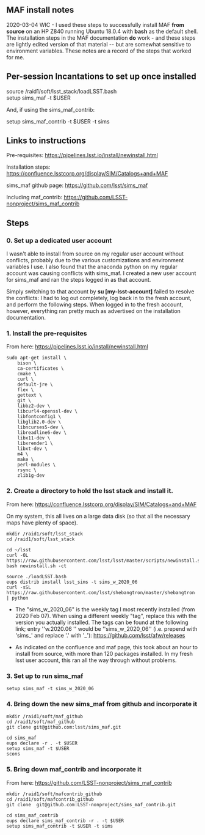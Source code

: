 ## MAF install notes ##

2020-03-04 WIC - I used these steps to successfully install MAF **from
source** on an HP Z840 running Ubuntu 18.0.4 with **bash** as the
default shell. The installation steps in the MAF documentation **do**
work - and these steps are lightly edited version of that material --
but are somewhat sensitive to environment variables. These notes are a
record of the steps that worked for me.

## Per-session Incantations to set up once installed ##

source /raid1/soft/lsst_stack/loadLSST.bash  
setup sims_maf -t $USER  

And, if using the sims_maf_contrib:

setup sims_maf_contrib -t $USER -t sims  

## Links to instructions ##

Pre-requisites: https://pipelines.lsst.io/install/newinstall.html

Installation steps: https://confluence.lsstcorp.org/display/SIM/Catalogs+and+MAF

sims_maf github page: https://github.com/lsst/sims_maf

Including maf_contrib: https://github.com/LSST-nonproject/sims_maf_contrib 

## Steps ##

### 0. Set up a dedicated user account ###

I wasn't able to install from source on my regular user account
without conflicts, probably due to the various customizations and
environment variables I use. I also found that the anaconda python on
my regular account was causing conflicts with sims_maf. I created a
new user account for sims_maf and ran the steps logged in as that
account.  

Simply switching to that account by **su [my-lsst-account]** failed to
resolve the conflicts: I had to log out completely, log back in to the
fresh account, and perform the following steps. When logged in to the
fresh account, however, everything ran pretty much as advertised on
the installation documentation.

### 1. Install the pre-requisites ###

From here: https://pipelines.lsst.io/install/newinstall.html

```
sudo apt-get install \
    bison \
    ca-certificates \
    cmake \
    curl \
    default-jre \
    flex \
    gettext \
    git \
    libbz2-dev \
    libcurl4-openssl-dev \
    libfontconfig1 \
    libglib2.0-dev \
    libncurses5-dev \
    libreadline6-dev \
    libx11-dev \
    libxrender1 \
    libxt-dev \
    m4 \
    make \
    perl-modules \
    rsync \
    zlib1g-dev
```

### 2. Create a directory to hold the lsst stack and install it. ###

From here: https://confluence.lsstcorp.org/display/SIM/Catalogs+and+MAF

On my system, this all lives on a large data disk (so that all the
necessary maps have plenty of space).

```
mkdir /raid1/soft/lsst_stack  
cd /raid1/soft/lsst_stack  

cd ~/lsst  
curl -OL https://raw.githubusercontent.com/lsst/lsst/master/scripts/newinstall.sh  
bash newinstall.sh -ct  

source ./loadLSST.bash  
eups distrib install lsst_sims -t sims_w_2020_06  
curl -sSL https://raw.githubusercontent.com/lsst/shebangtron/master/shebangtron | python  
```

 
* The "sims_w_2020_06" is the weekly tag I most recently installed (from 2020 Feb 07). When using a different weekly "tag", replace this with the version you actually installed. The tags can be found at the following link; entry ''w.2020.06 '' would be ''sims_w_2020_06'' (i.e. prepend with 'sims_' and replace '.' with '_'): https://github.com/lsst/afw/releases

* As indicated on the confluence and maf page, this took about an hour to install from source, with more than 120 packages installed. In my fresh lsst user account, this ran all the way through without problems. 

### 3. Set up to run sims_maf ###

```
setup sims_maf -t sims_w_2020_06
```

### 4. Bring down the new sims_maf from github and incorporate it ###

```
mkdir /raid1/soft/maf_github  
cd /raid1/soft/maf_github  
git clone git@github.com:lsst/sims_maf.git  

cd sims_maf  
eups declare -r . -t $USER  
setup sims_maf -t $USER  
scons  
```

### 5. Bring down maf_contrib and incorporate it ###

From here: https://github.com/LSST-nonproject/sims_maf_contrib

```
mkdir /raid1/soft/mafcontrib_github  
cd /raid1/soft/mafcontrib_github  
git clone  git@github.com:LSST-nonproject/sims_maf_contrib.git  

cd sims_maf_contrib  
eups declare sims_maf_contrib -r . -t $USER  
setup sims_maf_contrib -t $USER -t sims  
```
